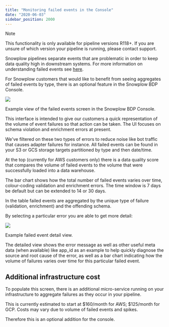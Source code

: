 ```yaml
---
title: "Monitoring failed events in the Console"
date: "2020-06-03"
sidebar_position: 2000
---
```


Note

This functionality is only available for pipeline versions R118+. If you are unsure of which version your pipeline is running, please contact support.

Snowplow pipelines separate events that are problematic in order to keep data quality high in downstream systems. For more information on understanding failed events see [here](/docs/managing-data-quality/failed-events/understanding-failed-events/index.md).

For Snowplow customers that would like to benefit from seeing aggregates of failed events by type, there is an optional feature in the Snowplow BDP Console.

![](images/image-1024x1024.png)

Example view of the failed events screen in the Snowplow BDP Console.

This interface is intended to give our customers a quick representation of the volume of event failures so that action can be taken. The UI focuses on schema violation and enrichment errors at present.

We've filtered on these two types of errors to reduce noise like bot traffic that causes adapter failures for instance. All failed events can be found in your S3 or GCS storage targets partitioned by type and then date/time.

At the top (currently for AWS customers only) there is a data quality score that compares the volume of failed events to the volume that were successfully loaded into a data warehouse.

The bar chart shows how the total number of failed events varies over time, colour-coding validation and enrichment errors. The time window is 7 days be default but can be extended to 14 or 30 days.

In the table failed events are aggregated by the unique type of failure (validation, enrichment) and the offending schema.

By selecting a particular error you are able to get more detail:

![](images/image-1-1024x1009.png)

Example failed event detail view.

The detailed view shows the error message as well as other useful meta data (when available) like app\_id as an example to help quickly diagnose the source and root cause of the error, as well as a bar chart indicating how the volume of failures varies over time for this particular failed event.

## Additional infrastructure cost

To populate this screen, there is an additional micro-service running on your infrastructure to aggregate failures as they occur in your pipeline.

This is currently estimated to start at $160/month for AWS; $125/month for GCP. Costs may vary due to volume of failed events and spikes.

Therefore this is an optional addition for the console.
